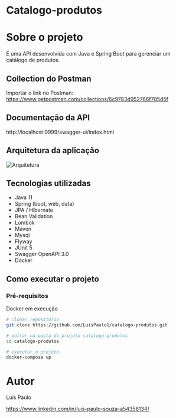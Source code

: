 # Catalogo-produtos

# Sobre o projeto

É uma API desenvolvida com Java e Spring Boot para gerenciar um catálogo de produtos.
 
## Collection do Postman
Importar o link no Postman: https://www.getpostman.com/collections/6c9783d952766f785d5f

## Documentação da API
http://localhost:9999/swagger-ui/index.html

## Arquitetura da aplicação
![Arquitetura](https://github.com/LuisPaulo1/assets/blob/master/catalogo-produtos/arquitetura.png)

## Tecnologias utilizadas
- Java 11
- Spring (boot, web, data)
- JPA / Hibernate
- Bean Validation
- Lombok
- Maven
- Mysql
- Flyway
- JUnit 5
- Swagger OpenAPI 3.0
- Docker

## Como executar o projeto

### Pré-requisitos
Docker em execução

```bash
# clonar repositório
git clone https://github.com/LuisPaulo1/catalogo-produtos.git

# entrar na pasta do projeto catalogo-produtos
cd catalogo-produtos

# executar o projeto
docker-compose up
```

# Autor

Luis Paulo

https://www.linkedin.com/in/luis-paulo-souza-a54358134/
